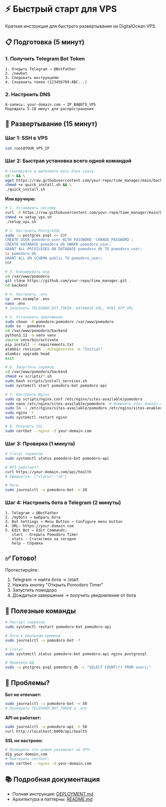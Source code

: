 # ⚡ Быстрый старт для VPS

Краткая инструкция для быстрого развертывания на DigitalOcean VPS.

## 📋 Подготовка (5 минут)

### 1. Получить Telegram Bot Token

```
1. Открыть Telegram → @BotFather
2. /newbot
3. Следовать инструкциям
4. Сохранить токен (123456789:ABC...)
```

### 2. Настроить DNS

```
A-запись: your-domain.com → IP_ВАШЕГО_VPS
Подождать 5-10 минут для распространения
```

## 🚀 Развертывание (15 минут)

### Шаг 1: SSH в VPS

```bash
ssh root@YOUR_VPS_IP
```

### Шаг 2: Быстрая установка всего одной командой

```bash
# Скопируйте и выполните весь блок сразу:
cd ~ && \
wget https://raw.githubusercontent.com/your-repo/time_manager/main/backend/scripts/quick_install.sh && \
chmod +x quick_install.sh && \
./quick_install.sh
```

**Или вручную:**

```bash
# 1. Установить систему
curl -O https://raw.githubusercontent.com/your-repo/time_manager/main/backend/scripts/setup_vps.sh
chmod +x setup_vps.sh
./setup_vps.sh

# 2. Настроить PostgreSQL
sudo -u postgres psql << EOF
CREATE USER pomodoro_user WITH PASSWORD 'CHANGE_PASSWORD';
CREATE DATABASE pomodoro_db OWNER pomodoro_user;
GRANT ALL PRIVILEGES ON DATABASE pomodoro_db TO pomodoro_user;
\c pomodoro_db
GRANT ALL ON SCHEMA public TO pomodoro_user;
EOF

# 3. Клонировать код
cd /var/www/pomodoro
git clone https://github.com/your-repo/time_manager.git .
cd backend

# 4. Настроить .env
cp .env.example .env
nano .env
# Заполнить TELEGRAM_BOT_TOKEN, DATABASE_URL, MINI_APP_URL

# 5. Установить приложение
sudo chown -R pomodoro:pomodoro /var/www/pomodoro
sudo su - pomodoro
cd /var/www/pomodoro/backend
python3.12 -m venv venv
source venv/bin/activate
pip install -r requirements.txt
alembic revision --autogenerate -m "Initial"
alembic upgrade head
exit

# 6. Запустить сервисы
cd /var/www/pomodoro/backend
chmod +x scripts/*.sh
sudo bash scripts/install_services.sh
sudo systemctl start pomodoro-bot pomodoro-api

# 7. Настроить Nginx
sudo cp scripts/nginx.conf /etc/nginx/sites-available/pomodoro
sudo nano /etc/nginx/sites-available/pomodoro  # Изменить your-domain.com
sudo ln -s /etc/nginx/sites-available/pomodoro /etc/nginx/sites-enabled/
sudo nginx -t
sudo systemctl restart nginx

# 8. Получить SSL
sudo certbot --nginx -d your-domain.com
```

### Шаг 3: Проверка (1 минута)

```bash
# Статус сервисов
sudo systemctl status pomodoro-bot pomodoro-api

# API работает?
curl https://your-domain.com/api/health
# Ожидается: {"status":"ok"}

# Логи
sudo journalctl -u pomodoro-bot -n 20
```

### Шаг 4: Настроить бота в Telegram (2 минуты)

```
1. Telegram → @BotFather
2. /mybots → выбрать бота
3. Bot Settings → Menu Button → Configure menu button
4. URL: https://your-domain.com
5. Edit Bot → Edit Commands:
   start - Открыть Pomodoro Timer
   stats - Статистика за сегодня
   help - Справка
```

## ✅ Готово!

Протестируйте:
1. Telegram → найти бота → /start
2. Нажать кнопку "Открыть Pomodoro Timer"
3. Запустить помодоро
4. Дождаться завершения → получить уведомление от бота

## 🔧 Полезные команды

```bash
# Рестарт сервисов
sudo systemctl restart pomodoro-bot pomodoro-api

# Логи в реальном времени
sudo journalctl -u pomodoro-bot -f

# Статус
sudo systemctl status pomodoro-bot pomodoro-api nginx postgresql

# Проверка БД
sudo -u postgres psql pomodoro_db -c "SELECT COUNT(*) FROM users;"
```

## 🐛 Проблемы?

**Бот не отвечает:**
```bash
sudo journalctl -u pomodoro-bot -n 50
# Проверить TELEGRAM_BOT_TOKEN в .env
```

**API не работает:**
```bash
sudo journalctl -u pomodoro-api -n 50
curl http://localhost:8000/api/health
```

**SSL не настроен:**
```bash
# Проверить что домен указывает на VPS:
dig your-domain.com
# Повторить certbot:
sudo certbot --nginx -d your-domain.com
```

## 📚 Подробная документация

- Полная инструкция: [DEPLOYMENT.md](./DEPLOYMENT.md)
- Архитектура и паттерны: [README.md](./README.md)
